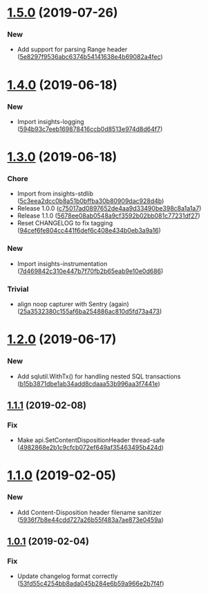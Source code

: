 # [1.5.0](https://github.com/puppetlabs/horsehead/compare/v1.4.0...v1.5.0) (2019-07-26)


### New

* Add support for parsing Range header ([5e8297f9536abc6374b54141638e4b69082a4fec](https://github.com/puppetlabs/horsehead/commit/5e8297f9536abc6374b54141638e4b69082a4fec))

# [1.4.0](https://github.com/puppetlabs/horsehead/compare/v1.3.0...v1.4.0) (2019-06-18)


### New

* Import insights-logging ([594b93c7eeb169878416ccb0d8513e974d8d64f7](https://github.com/puppetlabs/horsehead/commit/594b93c7eeb169878416ccb0d8513e974d8d64f7))

# [1.3.0](https://github.com/puppetlabs/horsehead/compare/v1.2.0...v1.3.0) (2019-06-18)


### Chore

* Import from insights-stdlib ([5c3eea2dcc0b8a51b0bffba30b80909dac928d4b](https://github.com/puppetlabs/horsehead/commit/5c3eea2dcc0b8a51b0bffba30b80909dac928d4b))
* Release 1.0.0 ([c75017ad0897652de4aa9d33490be398c8a1a1a7](https://github.com/puppetlabs/horsehead/commit/c75017ad0897652de4aa9d33490be398c8a1a1a7))
* Release 1.1.0 ([5678ee08ab0548a9cf3592b02bb081c77231df27](https://github.com/puppetlabs/horsehead/commit/5678ee08ab0548a9cf3592b02bb081c77231df27))
* Reset CHANGELOG to fix tagging ([94cef6fe804cc441f6def6c408e434b0eb3a9a16](https://github.com/puppetlabs/horsehead/commit/94cef6fe804cc441f6def6c408e434b0eb3a9a16))

### New

* Import insights-instrumentation ([7d469842c310e447b7f70fb2b65eab9e10e0d686](https://github.com/puppetlabs/horsehead/commit/7d469842c310e447b7f70fb2b65eab9e10e0d686))

### Trivial

* align noop capturer with Sentry (again) ([25a3532380c155af6ba254886ac810d5fd73a473](https://github.com/puppetlabs/horsehead/commit/25a3532380c155af6ba254886ac810d5fd73a473))

# [1.2.0](https://github.com/puppetlabs/horsehead/compare/v1.1.1...v1.2.0) (2019-06-17)


### New

* Add sqlutil.WithTx() for handling nested SQL transactions ([b15b3871dbe1ab34add8cdaaa53b996aa3f7441e](https://github.com/puppetlabs/horsehead/commit/b15b3871dbe1ab34add8cdaaa53b996aa3f7441e))

## [1.1.1](https://github.com/puppetlabs/horsehead/compare/v1.1.0...v1.1.1) (2019-02-08)


### Fix

* Make api.SetContentDispositionHeader thread-safe ([4982868e2b1c9cfcb072ef649af35463495b424d](https://github.com/puppetlabs/horsehead/commit/4982868e2b1c9cfcb072ef649af35463495b424d))

# [1.1.0](https://github.com/puppetlabs/horsehead/compare/v1.0.1...v1.1.0) (2019-02-05)


### New

* Add Content-Disposition header filename sanitizer ([5936f7b8e44cdd727a26b55f483a7ae873e0459a](https://github.com/puppetlabs/horsehead/commit/5936f7b8e44cdd727a26b55f483a7ae873e0459a))

## [1.0.1](https://github.com/puppetlabs/horsehead/compare/v1.0.0...v1.0.1) (2019-02-04)


### Fix

* Update changelog format correctly ([53fd55c4254bb8ada045b284e6b59a966e2b7f4f](https://github.com/puppetlabs/horsehead/commit/53fd55c4254bb8ada045b284e6b59a966e2b7f4f))
